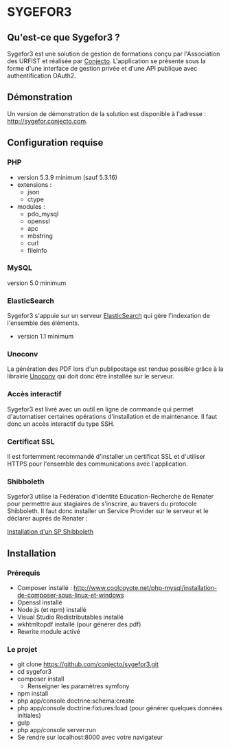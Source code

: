 SYGEFOR3
========================

Qu'est-ce que Sygefor3 ?
-----------------

Sygefor3 est une solution de gestion de formations conçu par l'Association des URFIST et réalisée par [Conjecto](http://www.conjecto.com/). L'application 
se présente sous la forme d'une interface de gestion privée et d'une API publique avec authentification OAuth2.

Démonstration
-----------------

Un version de démonstration de la solution est disponible à l'adresse : http://sygefor.conjecto.com.

Configuration requise
------------

### PHP

* version 5.3.9 minimum (sauf 5.3.16)
* extensions :
    * json
    * ctype
* modules :
    * pdo_mysql
    * openssl
    * apc
    * mbstring
    * curl
    * fileinfo
    
### MySQL

version 5.0 minimum

### ElasticSearch

Sygefor3 s'appuie sur un serveur [ElasticSearch](http://www.elasticsearch.org/) qui gère l'indexation de l'ensemble 
des éléments.

* version 1.1 minimum

### Unoconv

La génération des PDF lors d'un publipostage est rendue possible grâce à la librairie [Unoconv](https://github.com/dagwieers/unoconv) 
qui doit donc être installée sur le serveur.

### Accès interactif

Sygefor3 est livré avec un outil en ligne de commande qui permet d'automatiser certaines opérations d'installation et 
de maintenance. Il faut donc un accès interactif du type SSH.

### Certificat SSL

Il est fortemment recommandé d'installer un certificat SSL et d'utiliser HTTPS pour l'ensemble des communications avec l'application.

### Shibboleth

Sygefor3 utilise la Fédération d'identité Education-Recherche de Renater pour permettre aux stagiaires de s'inscrire, au travers
du protocole Shibboleth. Il faut donc installer un Service Provider sur le serveur et le déclarer auprés de Renater :

[Installation d'un SP Shibboleth](https://services.renater.fr/federation/docs/installation/sp#test_dans_la_federation_de_test)


Installation
------------

### Prérequis

- Composer installé : http://www.coolcoyote.net/php-mysql/installation-de-composer-sous-linux-et-windows
- Openssl installé
- Node.js (et npm) installé
- Visual Studio Redistributables installé
- wkhtmltopdf installé (pour générer des pdf)
- Rewrite module activé

### Le projet

- git clone https://github.com/conjecto/sygefor3.git
- cd sygefor3
- composer install
    - Renseigner les paramètres symfony
- npm install
- php app/console doctrine:schema:create
- php app/console doctrine:fixtures:load (pour générer quelques données initiales)
- gulp
- php app/console server:run
- Se rendre sur localhost:8000 avec votre navigateur
